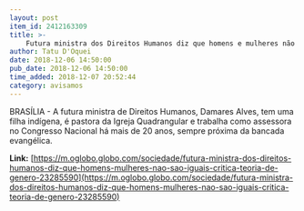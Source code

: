 ```yaml
---
layout: post
item_id: 2412163309
title: >-
    Futura ministra dos Direitos Humanos diz que homens e mulheres não são iguais e critica 'teoria de gênero'
author: Tatu D'Oquei
date: 2018-12-06 14:50:00
pub_date: 2018-12-06 14:50:00
time_added: 2018-12-07 20:52:44
category: avisamos
---
```


BRASÍLIA - A futura ministra de Direitos Humanos, Damares Alves, tem uma filha indígena, é pastora da Igreja Quadrangular e trabalha como assessora no Congresso Nacional há mais de 20 anos, sempre próxima da bancada evangélica.

**Link:** [https://m.oglobo.globo.com/sociedade/futura-ministra-dos-direitos-humanos-diz-que-homens-mulheres-nao-sao-iguais-critica-teoria-de-genero-23285590](https://m.oglobo.globo.com/sociedade/futura-ministra-dos-direitos-humanos-diz-que-homens-mulheres-nao-sao-iguais-critica-teoria-de-genero-23285590)

